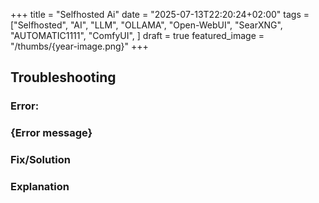 +++
title = "Selfhosted Ai"
date = "2025-07-13T22:20:24+02:00"
tags = ["Selfhosted", "AI", "LLM", "OLLAMA", "Open-WebUI", "SearXNG", "AUTOMATIC1111", "ComfyUI", ]
draft = true
featured_image = "/thumbs/{year-image.png}"
+++

<!--more-->

## Troubleshooting
### Error:
### {Error message}
### Fix/Solution
### Explanation


<!--end-->
